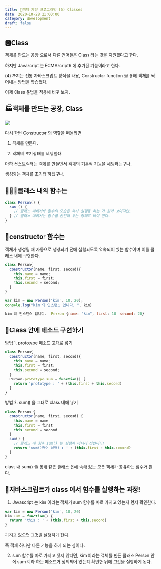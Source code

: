 ```yaml
---
title: 🍎객체 지향 프로그래밍 (5) Classes
date: 2020-10-28 21:00:00
category: development
draft: false
---
```


## 🅲Class

객체를 만드는 공장 으로서 다른 언어들은 Class 라는 것을 지원했다고 한다.

하지만 Javascript 는 ECMAscript6 에 추가된 기능이라고 한다.

(4) 까지는 전통 자바스크립트 방식을 사용, Constructor function 을 통해 객체를 찍어내는 방법을 학습했다.

이제 Class 문법을 적용해 바꿔 보자.

## 🏭객체를 만드는 공장, Class

![](https://kr.bignox.com/blog/wp-content/uploads/2019/03/1-2.png)

다시 한번 Constructor 의 역할을 떠올리면

1. 객체를 만든다.

2. 객체의 초기상태를 세팅한다.

아하 컨스트럭터는 객체를 만들면서 객체의 기본적 기능을 세팅하는구나.

생성되는 객체를 초기화 하겠구나.

## 👩🏻‍⚖️클래스 내의 함수는

```js
class Person() {
  sum () {
    // 클래스 내에서의 함수의 모습은 마치 실행을 하는 거 같아 보이지만,
  } // 클래스 내에서는 함수를 선언해 두는 형태로 봐야 한다.
}
```

## 🥇constructor 함수는

객체가 생성될 때 자동으로 생성되기 전에 실행되도록 약속되어 있는 함수이며 이를 클래스 내에 구현한다.

```js
class Person{
  constructor(name, first, second){
    this.name = name;
    this.first = first;
    this.second = second;
  }
}

var kim = new Person('kim', 10, 20);
console.log("kim 의 인스턴스 입니다. ", kim)

kim 의 인스턴스 입니다.  Person {name: "kim", first: 10, second: 20}

```

## 🍒Class 안에 메소드 구현하기

방법 1. prototype 메소드 고대로 넣기

```js
class Person{
  constructor(name, first, second){
    this.name = name;
    this.first = first;
    this.second = second;
  }
  Person.prototype.sum = function() {
    return 'prototype : ' + (this.first + this.second)
  }
}
```

방법 2. sum() 을 그대로 class 내에 넣기

```js
class Person {
  constructor(name, first, second) {
    this.name = name
    this.first = first
    this.second = second
  }
  sum() {
    // 클래스 내 함수 sum() 는 실행이 아니라 선언이다!
    return 'sum()함수 실행! : ' + (this.first + this.second)
  }
}
```

class 내 sum() 을 통해 같은 클래스 안에 속해 있는 모든 객체가 공유하는 함수가 된다.

## 🔑자바스크립트가 class 에서 함수를 실행하는 과정!

1. Javascript 는 kim 이라는 객체가 sum 함수를 따로 가지고 있는지 먼저 확인한다.

```js
var kim = new Person('kim', 10, 20)
kim.sum = function() {
  return 'this : ' + (this.first + this.second)
}
```

가지고 있으면 그것을 실행하게 한다.

즉 객체 하나만 다른 기능을 하게 되는 셈이다.

2. sum 함수를 따로 가지고 있지 않다면, kim 이라는 객체를 만든 클래스 Person 안에 sum 이라 하는 메소드가 정의되어 있는지 확인한 뒤에 그것을 실행하게 된다.
